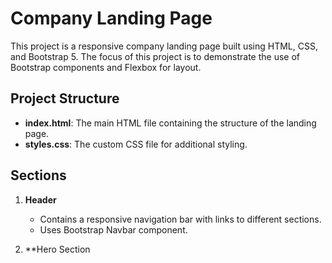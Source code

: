 # Company Landing Page

This project is a responsive company landing page built using HTML, CSS, and Bootstrap 5. The focus of this project is to demonstrate the use of Bootstrap components and Flexbox for layout.

## Project Structure

- **index.html**: The main HTML file containing the structure of the landing page.
- **styles.css**: The custom CSS file for additional styling.

## Sections

1. **Header**
   - Contains a responsive navigation bar with links to different sections.
   - Uses Bootstrap Navbar component.

2. **Hero Section